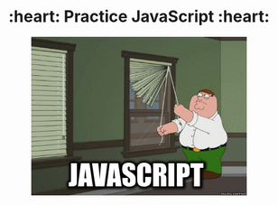 <h1 align="center"> :heart: Practice JavaScript :heart:
</h1>

<p align="center">
  <img src="https://raw.githubusercontent.com/full-of-foo/practice-javascript/master/js.gif?raw=true" alt="JS"/>
</p>
